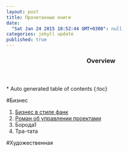 ```yaml
---
layout: post
title: Прочитанные книги
date: 
  "Sat Jan 24 2015 18:52:44 GMT+0300": null
categories: jekyll update
published: true
---
```


<section id="table-of-contents" class="toc">
  <header>
    <h3>Overview</h3>
  </header>
<div markdown="1">
*  Auto generated table of contents
{:toc}
</div>
</section><!-- /#table-of-contents -->

#Бизнес

1. [Бизнес в стиле фанк](http://www.litres.ru/yonas-ridderstrale/kell-nordstrem/biznes-v-stile-fank-kapital-plyashet-pod-dudku-talanta/)
2. [Роман об управлении проектами](http://www.litres.ru/tom-demarko/deadline-roman-ob-upravlenii-proektami/5631320/)
3. Борода1
4. Тра-тата


#Художественная

